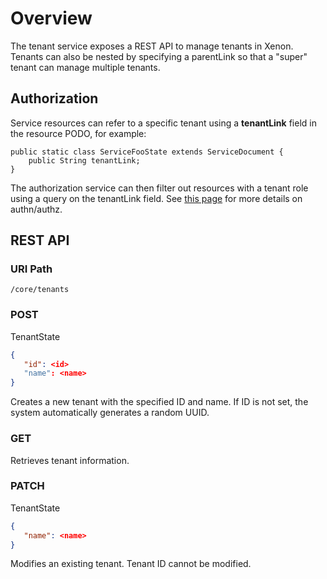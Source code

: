 # Overview

The tenant service exposes a REST API to manage tenants in Xenon. Tenants can also be nested by specifying a parentLink so that a "super" tenant can manage multiple tenants.

## Authorization

Service resources can refer to a specific tenant using a **tenantLink** field in the resource PODO, for example:
```
public static class ServiceFooState extends ServiceDocument {
    public String tenantLink;
}
```
The authorization service can then filter out resources with a tenant role using a query on the tenantLink field. See [this page](./authn-authz) for more details on authn/authz.

## REST API

### URI Path
```
/core/tenants
```

### POST
TenantState
```json
{
   "id": <id>
   "name": <name>
}
```

Creates a new tenant with the specified ID and name. If ID is not set, the system automatically generates a random UUID. 

### GET
Retrieves tenant information.

### PATCH
TenantState
```json
{
   "name": <name>
}
```

Modifies an existing tenant. Tenant ID cannot be modified.
